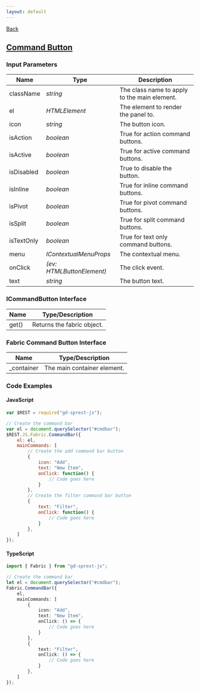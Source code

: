 ```yaml
---
layout: default
---
```

<div class="page-info" markdown="1">

[Back](/js/fabric)
## [Command Button](https://dev.office.com/fabric-js/Components/CommandButton/CommandButton.html)

</div>

### Input Parameters

| Name | Type | Description |
| --- | --- | --- |
| className | _string_ | The class name to apply to the main element. |
| el | _HTMLElement_ | The element to render the panel to. |
| icon | _string_ | The button icon. |
| isAction | _boolean_ | True for action command buttons. |
| isActive | _boolean_ | True for active command buttons. |
| isDisabled | _boolean_ | True to disable the button. |
| isInline | _boolean_ | True for inline command buttons. |
| isPivot | _boolean_ | True for pivot command buttons. |
| isSplit | _boolean_ | True for split command buttons. |
| isTextOnly | _boolean_ | True for text only command buttons. |
| menu | _IContextualMenuProps_ | The contextual menu. |
| onClick | _(ev: HTMLButtonElement)_ | The click event. |
| text | _string_ | The button text. |

### ICommandButton Interface

| Name | Type/Description |
| --- | --- |
| get() | Returns the fabric object. |

### Fabric Command Button Interface

| Name | Type/Description |
| --- | --- |
| \_container | The main container element. |

### Code Examples
#### JavaScript
```js
var $REST = require("gd-sprest-js");

// Create the command bar
var el = document.querySelector("#cmdbar");
$REST.JS.Fabric.CommandBar({
    el: el,
    mainCommands: [
        // Create the add command bar button
        {
            icon: "Add",
            text: "New Item",
            onClick: function() {
                // Code goes here
            }
        },
        // Create the filter command bar button
        {
            text: "Filter",
            onClick: function() {
                // Code goes here
            }
        },
    ]
});
```
#### TypeScript
```ts
import { Fabric } from "gd-sprest-js";

// Create the command bar
let el = document.querySelector("#cmdbar");
Fabric.CommandBar({
    el,
    mainCommands: [
        {
            icon: "Add",
            text: "New Item",
            onClick: () => {
                // Code goes here
            }
        },
        {
            text: "Filter",
            onClick: () => {
                // Code goes here
            }
        },
    ]
});
```